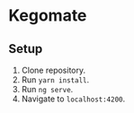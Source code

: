 # Kegomate

## Setup
1. Clone repository.
2. Run `yarn install`.
3. Run `ng serve`.
4. Navigate to `localhost:4200`.
